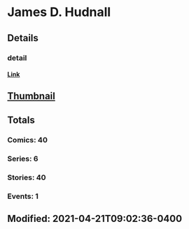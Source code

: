 # James D. Hudnall 
## Details
### detail
#### [Link](http://marvel.com/comics/creators/3414/james_d_hudnall?utm_campaign=apiRef&utm_source=225578a89fc76f3d20fbffda5d17a88d)
## [Thumbnail](http://i.annihil.us/u/prod/marvel/i/mg/b/40/image_not_available.jpg)
## Totals
### Comics: 40
### Series: 6
### Stories: 40
### Events: 1
## Modified: 2021-04-21T09:02:36-0400